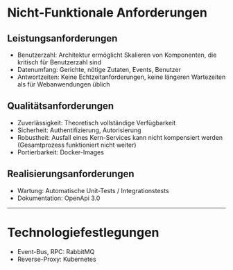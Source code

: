 # Nicht-Funktionale Anforderungen

## Leistungsanforderungen

- Benutzerzahl: Architektur ermöglicht Skalieren von Komponenten, die kritisch für Benutzerzahl sind
- Datenumfang: Gerichte, nötige Zutaten, Events, Benutzer
- Antwortzeiten: Keine Echtzeitanforderungen, keine längeren Wartezeiten als für Webanwendungen üblich

## Qualitätsanforderungen

- Zuverlässigkeit: Theoretisch vollständige Verfügbarkeit
- Sicherheit: Authentifizierung, Autorisierung
- Robustheit: Ausfall eines Kern-Services kann nicht kompensiert werden (Gesamtprozess funktioniert nicht weiter)
- Portierbarkeit: Docker-Images

## Realisierungsanforderungen

- Wartung: Automatische Unit-Tests / Integrationstests
- Dokumentation: OpenApi 3.0

---

# Technologiefestlegungen

- Event-Bus, RPC: RabbitMQ
- Reverse-Proxy: Kubernetes

